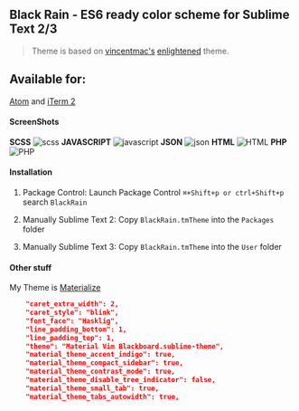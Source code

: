 ## Black Rain - ES6 ready color scheme for Sublime Text 2/3

> Theme is based on [vincentmac's](https://github.com/vincentmac) [enlightened](https://github.com/vincentmac/enlightened) theme.

## Available for:

[Atom](https://github.com/ginfuru/Atom-BlackRain) and [iTerm 2](https://ginfuru/iTerm-BlackRain)

#### ScreenShots

**SCSS**
![scss](http://rdm.d.pr/MZPI+)
**JAVASCRIPT**
![javascript](http://rdm.d.pr/1iCVu+)
**JSON**
![json](http://rdm.d.pr/OeD3+)
**HTML**
![HTML](http://rdm.d.pr/wkA1+)
**PHP**
![PHP](http://rdm.d.pr/1frqZ+)

#### Installation

1. Package Control: Launch Package Control `⌘+Shift+p or ctrl+Shift+p` search `BlackRain`

2. Manually Sublime Text 2: Copy `BlackRain.tmTheme` into the `Packages` folder

3. Manually Sublime Text 3: Copy `BlackRain.tmTheme` into the `User` folder

#### Other stuff

My Theme is [Materialize](https://github.com/saadq/Materialize)

```json
	"caret_extra_width": 2,
	"caret_style": "blink",
	"font_face": "Hasklig",
	"line_padding_bottom": 1,
	"line_padding_top": 1,
	"theme": "Material Vim Blackboard.sublime-theme",
	"material_theme_accent_indigo": true,
	"material_theme_compact_sidebar": true,
	"material_theme_contrast_mode": true,
	"material_theme_disable_tree_indicator": false,
	"material_theme_small_tab": true,
	"material_theme_tabs_autowidth": true,
```


